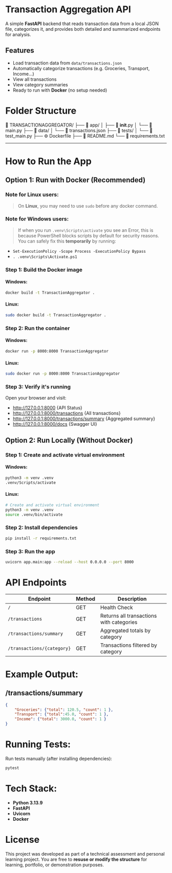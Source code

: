 # Transaction Aggregation API

A simple **FastAPI** backend that reads transaction data from a local JSON
file, categorizes it, and provides both detailed and summarized endpoints
for analysis.


## Features

- Load transaction data from `data/transactions.json`
- Automatically categorize transactions (e.g. Groceries, Transport, Income...)
- View all transactions
- View category summaries
- Ready to run with **Docker** (no setup needed)

# Folder Structure

📁 TRANSACTIONAGGREGATOR/
├── 📂 app/
│   ├── 📄 __init__.py
│   └── 📄 main.py
├── 📂 data/
│   └── 📄 transactions.json
├── 📂 tests/
│   └── 📄 test_main.py
├── ⚙️ Dockerfile
├── 📘 README.md
└── 📄 requirements.txt

---

# How to Run the App

## Option 1: Run with Docker (Recommended)

### Note for Linux users:

> On **Linux**, you may need to use `sudo` before any docker command.

### Note for Windows users:

> If when you run `.venv\Scripts\activate` you see an Error, this is because
PowerShell blocks scripts by default for security reasons. You can safely fix
this **temporarily** by running:
- `Set-ExecutionPolicy -Scope Process -ExecutionPolicy Bypass`
- `. .venv\Scripts\Activate.ps1`

### Step 1: Build the Docker image

#### Windows:
```bash
docker build -t TransactionAggregator .
```

#### Linux:

```bash
sudo docker build -t TransactionAggregator .
```

### Step 2: Run the container

#### Windows:
```bash
docker run -p 8000:8000 TransactionAggregator
```

#### Linux:

```bash
sudo docker run -p 8000:8000 TransactionAggregator
```

### Step 3: Verify it's running

Open your browser and visit:
- http://127.0.0.1:8000 {API Status}
- http://127.0.0.1:8000/transactions {All transactions}
- http://127.0.0.1:8000/transactions/summary {Aggregated summary}
- http://127.0.0.1:8000/docs {Swagger UI}

## Option 2: Run Locally (Without Docker)

### Step 1: Create and activate virtual environment

#### Windows:

```bash
python3 -m venv .venv
.venv/Scripts/activate
```

#### Linux:

```bash
# Create and activate virtual environment
python3 -m venv .venv
source .venv/bin/activate
```

### Step 2: Install dependencies

```bash
pip install -r requirements.txt
```

### Step 3: Run the app

```bash
uvicorn app.main:app --reload --host 0.0.0.0 --port 8000
```

# API Endpoints

| Endpoint                   | Method | Description                              |
| ---------------------------| ------ | -----------------------------------------|
| `/`                        | GET    | Health Check                             |
| `/transactions`            | GET    | Returns all transactions with categories |
| `/transactions/summary`    | GET    | Aggregated totals by category            |
| `/transactions/{category}` | GET    | Transactions filtered by category        |

# Example Output:

## /transactions/summary

```json
{
    "Groceries": {"total": 120.5, "count": 1 },
    "Transport": {"total":45.0, "count": 1 },
    "Income": {"total": 3000.0, "count": 1 }
}
```

# Running Tests:

Run tests manually (after installing dependencies):

```bash
pytest
```

# Tech Stack:

- **Python 3.13.9**
- **FastAPI**
- **Uvicorn**
- **Docker**

# License

This project was developed as part of a technical assessment and personal
learning project.
You are free to **resuse or modify the structure** for learning, portfolio,
or demonstration purposes.